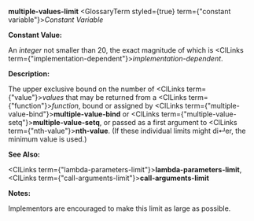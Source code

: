 **multiple-values-limit** <GlossaryTerm styled={true} term={"constant variable"}><i>Constant Variable</i></GlossaryTerm> 



**Constant Value:** 



An *integer* not smaller than 20, the exact magnitude of which is <ClLinks  term={"implementation-dependent"}><i>implementation-dependent</i></ClLinks>. 



**Description:** 



The upper exclusive bound on the number of <ClLinks  term={"value"}><i>values</i></ClLinks> that may be returned from a <ClLinks  term={"function"}><i>function</i></ClLinks>, bound or assigned by <ClLinks  term={"multiple-value-bind"}><b>multiple-value-bind</b></ClLinks> or <ClLinks  term={"multiple-value-setq"}><b>multiple-value-setq</b></ClLinks>, or passed as a first argument to <ClLinks  term={"nth-value"}><b>nth-value</b></ClLinks>. (If these individual limits might di↵er, the minimum value is used.) 



**See Also:** 



<ClLinks  term={"lambda-parameters-limit"}><b>lambda-parameters-limit</b></ClLinks>, <ClLinks  term={"call-arguments-limit"}><b>call-arguments-limit</b></ClLinks> 



**Notes:** 



Implementors are encouraged to make this limit as large as possible. 



